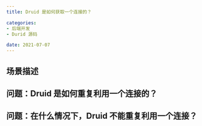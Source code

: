 ```yaml
---
title: Druid 是如何获取一个连接的？

categories:
- 后端开发
- Durid 源码

date: 2021-07-07
---
```

## 场景描述

## 问题：Druid 是如何重复利用一个连接的？

## 问题：在什么情况下，Druid 不能重复利用一个连接？